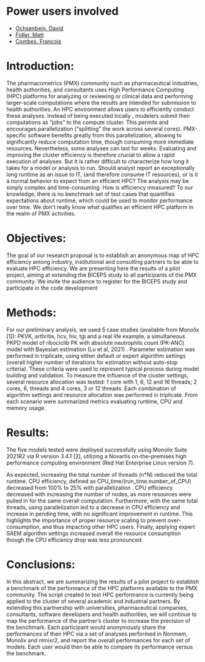 # Power users involved

- [Ochsenbein, David](mailto:david.ochsenbein@novartis.com)
- [Fidler, Matt](mailto:matt.fidler@novartis.com)
- [Combes, Francois](mailto:francois.combes@novartis.com)

# Introduction:

The pharmacometrics (PMX) community such as pharmaceutical industries, health authorities, and consultants uses High Performance Computing (HPC) platforms for analyzing or reviewing or clinical data and performing larger-scale computations where the results are intended for submission to health authorities. An HPC environment allows users to efficiently conduct these analyses. Instead of being executed locally , modelers submit their computations as “jobs” to the compute cluster. This permits and encourages parallelization (“splitting” the work across several cores). PMX-specific software benefits greatly from this parallelization, allowing to significantly reduce computation time, though consuming more immediate resources. Nevertheless, some analyses can last for weeks. Evaluating and improving the cluster efficiency is therefore crucial to allow a rapid execution of analyses. But it is rather difficult to characterize how long it takes for a model or analysis to run. Should analyst report an exceptionally long runtime as an issue to IT, (and therefore consume IT resources), or is it a normal behavior to expect from an efficient HPC? The analysis may be simply complex and time-consuming. How is efficiency measured? To our knowledge, there is no benchmark set of test cases that quantifies expectations about runtime, which could be used to monitor performance over time. We don’t really know what qualifies an efficient HPC platform in the realm of PMX activities.

# Objectives: 

The goal of our research proposal is to establish an anonymous map of HPC efficiency among industry, institutional and consulting partners to be able to evaluate HPC efficiency. We are presenting here the results of a pilot project, aiming at extending the BICEPS study to all participants of the PMX community. We invite the audience to register for the BICEPS study and participate in the code development

# Methods: 

For our preliminary analysis, we used 5 case studies (available from Monolix [1]): PKVK, arthritis, hcv, hiv, tgi and a real life example, a simultaneous PKPD model of ribociclib PK with absolute neutrophils count (PK-ANC) model with Bayesian estimation (Lu et al, 2021) . Parameter estimation was performed in triplicate, using either default or expert algorithm settings (overall higher number of iterations for estimation without auto-stop criteria). These criteria were used to represent typical process during model building and validation. To measure the influence of the cluster settings, several resource allocation was tested: 1 core with 1, 6, 12 and 16 threads; 2 cores, 6, threads and 4 cores, 3 or 12 threads. Each combination of algorithm settings and resource allocation was performed in triplicate. From each scenario were summarized metrics evaluating runtime, CPU and memory usage.

# Results: 

The five models tested were deployed successfully using Monolix Suite 2021R2 via R version 3.4.1 [2], utilizing a Novartis on-the-premises high performance computing environment (Red Hat Enterprise Linux version 7).

As expected, increasing the total number of threads (n*N) reduced the total runtime. CPU efficiency, defined as CPU_time/(run_time.number_of_CPU) decreased from 100% to 25% with parallelization .  CPU efficiency decreased with increasing the number of nodes, as more resources were pulled in for the same overall computation. Furthermore, with the same total threads, using parallelization led to a decrease in CPU efficiency and increase in pending time, with no significant improvement in runtime. This highlights the importance of proper resource scaling to prevent over-consumption, and thus impacting other HPC users. Finally, applying expert SAEM algorithm settings increased overall the resource consumption though the CPU efficiency drop was less pronounced.

# Conclusions: 

In this abstract, we are summarizing the results of a pilot project to establish a benchmark of the performance of the HPC platforms available to the PMX community. The script created to test HPC performance is currently being applied to the cluster of several academic and industrial partners. By extending this partnership with universities, pharmaceutical companies, consultants, software developers and health authorities, we will continue to map the performance of the partner’s cluster to increase the precision of the benchmark. Each participant would anonymously share the performances of their HPC via a set of analyses performed in Nonmem, Monolix and nlmixr2, and report the overall performances for each set of models. Each user would then be able to compare its performance versus the benchmark.  

